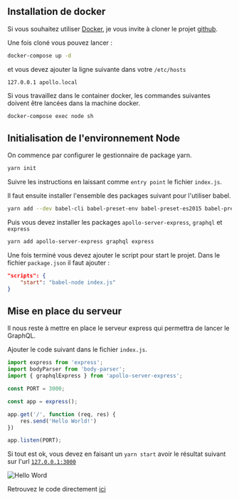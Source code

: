 ## Installation de docker

Si vous souhaitez utiliser [Docker](https://www.docker.com/), je vous invite à cloner le projet [github](https://github.com/duck-invaders/graphql-apollo).

Une fois cloné vous pouvez lancer :

```bash
docker-compose up -d
```

et vous devez ajouter la ligne suivante dans votre `/etc/hosts`

```
127.0.0.1 apollo.local
```

Si vous travaillez dans le container docker, les commandes suivantes doivent être lancées dans la machine docker.

```bash
docker-compose exec node sh
```

## Initialisation de l'environnement Node

On commence par configurer le gestionnaire de package yarn.

```bash
yarn init
```

Suivre les instructions en laissant comme `entry point` le fichier `index.js`.

Il faut ensuite installer l'ensemble des packages suivant pour l'utiliser babel.

```bash
yarn add --dev babel-cli babel-preset-env babel-preset-es2015 babel-preset-stage-0
```

Puis vous devez installer les packages `apollo-server-express`, `graphql` et `express`

```bash
yarn add apollo-server-express graphql express
````

Une fois terminé vous devez ajouter le script pour start le projet. Dans le fichier `package.json` il faut ajouter :

```json
"scripts": {
    "start": "babel-node index.js"
}
```

## Mise en place du serveur

Il nous reste à mettre en place le serveur express qui permettra de lancer le GraphQL.

Ajouter le code suivant dans le fichier `index.js`.

```js
import express from 'express';
import bodyParser from 'body-parser';
import { graphqlExpress } from 'apollo-server-express';

const PORT = 3000;

const app = express();

app.get('/', function (req, res) {
    res.send('Hello World!')
})

app.listen(PORT);
```

Si tout est ok, vous devez en faisant un `yarn start` avoir le résultat suivant sur l'url [`127.0.0.1:3000`](http://127.0.0.1:3000/)

![Hello Word](/assets/2018-03-20-graphql-avec-apollo/hello.png)

Retrouvez le code directement [ici](https://github.com/duck-invaders/graphql-apollo/tree/codelabs-step1)
